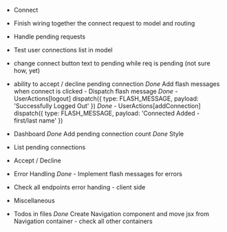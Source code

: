* Connect
* Finish wiring together the connect request to model and routing
* Handle pending requests
* Test user connections list in model
* change connect button text to pending while req is pending (not sure how, yet)
* ability to accept / decline pending connection
*Done* Add flash messages when connect is clicked - Dispatch flash message
*Done*	- UserActions[logout]	dispatch({ type: FLASH_MESSAGE, payload: 'Successfully Logged Out' })
*Done*	- UserActions[addConnection] dispatch({ type: FLASH_MESSAGE, payload: 'Connected Added - first/last name' })

* Dashboard
*Done* Add pending connection count
*Done* Style 
* List pending connections
* Accept / Decline

* Error Handling
*Done* - Implement flash messages for errors
* Check all endpoints error handing - client side

* Miscellaneous
* Todos in files
*Done* Create Navigation component and move jsx from Navigation container - check all other containers